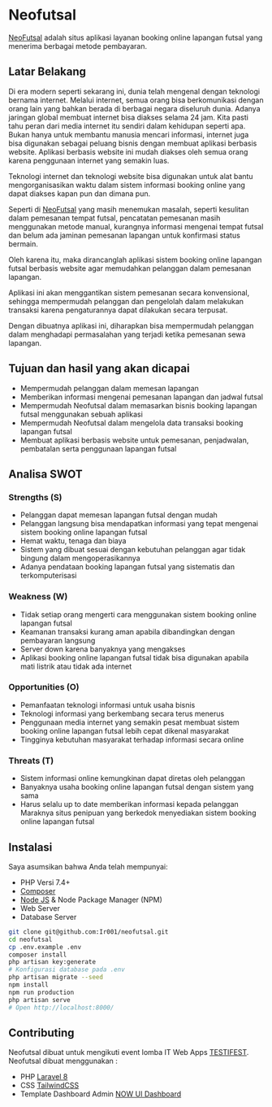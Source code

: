 # Neofutsal

[NeoFutsal](https://github.com/Ir001/neofutsal) adalah situs aplikasi layanan booking online lapangan futsal yang menerima berbagai metode pembayaran.

## Latar Belakang

Di era modern seperti sekarang ini, dunia telah mengenal dengan teknologi bernama internet. Melalui internet, semua orang bisa berkomunikasi dengan orang lain yang bahkan berada di berbagai negara diseluruh dunia. Adanya jaringan global membuat internet bisa diakses selama 24 jam. Kita pasti tahu peran dari media internet itu sendiri dalam kehidupan seperti apa. Bukan hanya untuk membantu manusia mencari informasi, internet juga bisa digunakan sebagai peluang bisnis dengan membuat aplikasi berbasis website. Aplikasi berbasis website ini mudah diakses oleh semua orang karena penggunaan internet yang semakin luas.

Teknologi internet dan teknologi website bisa digunakan untuk alat bantu mengorganisasikan waktu dalam sistem informasi booking online yang dapat diakses kapan pun dan dimana pun.

Seperti di [NeoFutsal](https://github.com/Ir001/neofutsal) yang masih menemukan masalah, seperti kesulitan dalam pemesanan tempat futsal, pencatatan pemesanan masih menggunakan metode manual, kurangnya informasi mengenai tempat futsal dan belum ada jaminan pemesanan lapangan untuk konfirmasi status bermain.

Oleh karena itu, maka dirancanglah aplikasi sistem booking online lapangan futsal berbasis website agar memudahkan pelanggan dalam pemesanan lapangan.

Aplikasi ini akan menggantikan sistem pemesanan secara konvensional, sehingga mempermudah pelanggan dan pengelolah dalam melakukan transaksi karena pengaturannya dapat dilakukan secara terpusat.

Dengan dibuatnya aplikasi ini, diharapkan bisa mempermudah pelanggan dalam menghadapi permasalahan yang terjadi ketika pemesanan sewa lapangan.

## Tujuan dan hasil yang akan dicapai

-   Mempermudah pelanggan dalam memesan lapangan
-   Memberikan informasi mengenai pemesanan lapangan dan jadwal futsal
-   Mempermudah Neofutsal dalam memasarkan bisnis booking lapangan futsal menggunakan sebuah aplikasi
-   Mempermudah Neofutsal dalam mengelola data transaksi booking lapangan futsal
-   Membuat aplikasi berbasis website untuk pemesanan, penjadwalan, pembatalan serta penggunaan lapangan futsal

## Analisa SWOT

### Strengths (S)

-   Pelanggan dapat memesan lapangan futsal dengan mudah
-   Pelanggan langsung bisa mendapatkan informasi yang tepat mengenai sistem booking online lapangan futsal
-   Hemat waktu, tenaga dan biaya
-   Sistem yang dibuat sesuai dengan kebutuhan pelanggan agar tidak bingung dalam mengoperasikannya
-   Adanya pendataan booking lapangan futsal yang sistematis dan terkomputerisasi

### Weakness (W)

-   Tidak setiap orang mengerti cara menggunakan sistem booking online lapangan futsal
-   Keamanan transaksi kurang aman apabila dibandingkan dengan pembayaran langsung
-   Server down karena banyaknya yang mengakses
-   Aplikasi booking online lapangan futsal tidak bisa digunakan apabila mati listrik atau tidak ada internet

### Opportunities (O)

-   Pemanfaatan teknologi informasi untuk usaha bisnis
-   Teknologi informasi yang berkembang secara terus menerus
-   Penggunaan media internet yang semakin pesat membuat sistem booking online lapangan futsal lebih cepat dikenal masyarakat
-   Tingginya kebutuhan masyarakat terhadap informasi secara online

### Threats (T)

-   Sistem informasi online kemungkinan dapat diretas oleh pelanggan
-   Banyaknya usaha booking online lapangan futsal dengan sistem yang sama
-   Harus selalu up to date memberikan informasi kepada pelanggan
    Maraknya situs penipuan yang berkedok menyediakan sistem booking online lapangan futsal

## Instalasi

Saya asumsikan bahwa Anda telah mempunyai:

-   PHP Versi 7.4+
-   [Composer](https://getcomposer.org/download/)
-   [Node JS](https://nodejs.org/en/download/) & Node Package Manager (NPM)
-   Web Server
-   Database Server

```bash
git clone git@github.com:Ir001/neofutsal.git
cd neofutsal
cp .env.example .env
composer install
php artisan key:generate
# Konfigurasi database pada .env
php artisan migrate --seed
npm install
npm run production
php artisan serve
# Open http://localhost:8000/
```

## Contributing

Neofutsal dibuat untuk mengikuti event lomba IT Web Apps [TESTIFEST](https://drive.google.com/file/d/1n1jJ6ORmboWOVU5YiMy61IVtr_xnn9EO/view).
Neofutsal dibuat menggunakan :

-   PHP [Laravel 8](https://laravel.com/docs/8.x/installation)
-   CSS [TailwindCSS](https://tailwindcss.com/docs/installation)
-   Template Dashboard Admin [NOW UI Dashboard](https://now-ui-dashboard-laravel.creative-tim.com/docs/getting-started/laravel-setup.html)
